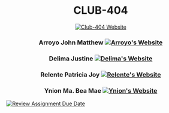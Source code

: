 <div align="center">

# CLUB-404
[![Club-404 Website](https://img.shields.io/badge/Netlify-Club%20404-4040F0?style=for-the-badge&logo=netlify&labelColor=0D0D0D)](https://club-404.netlify.app)

### Arroyo John Matthew [![Arroyo's Website](https://img.shields.io/badge/Netlify-Arroyo-green?style=for-the-badge&logo=netlify)](<arroyo-website-link>)

### Delima Justine [![Delima's Website](https://img.shields.io/badge/Netlify-Delima-blue?style=for-the-badge&logo=netlify)](<delima-website-link>)


### Relente Patricia Joy [![Relente's Website](https://img.shields.io/badge/Netlify-Relente-pink?style=for-the-badge&logo=netlify)](https://relente-patriciajoy.netlify.app)


### Ynion Ma. Bea Mae [![Ynion's Website](https://img.shields.io/badge/Netlify-Ynion-lightblue?style=for-the-badge&logo=netlify)](https://ynion-mabeamae.netlify.app/)
</div>

[![Review Assignment Due Date](https://classroom.github.com/assets/deadline-readme-button-22041afd0340ce965d47ae6ef1cefeee28c7c493a6346c4f15d667ab976d596c.svg)](https://classroom.github.com/a/F_ZxA40x)
